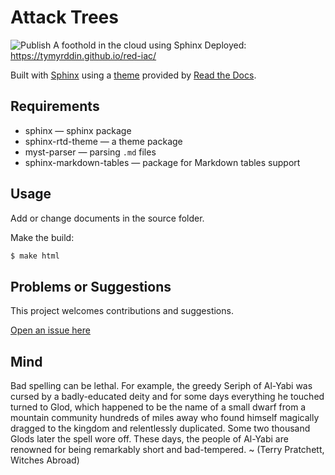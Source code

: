 # Attack Trees

![Publish A foothold in the cloud using Sphinx](https://github.com/tymyrddin/red-iac/workflows/Publish%20A%20foothold%20in%20the%20cloud%20using%20Sphinx/badge.svg?branch=main)
 Deployed: https://tymyrddin.github.io/red-iac/

Built with [Sphinx](https://www.sphinx-doc.org) using a [theme](https://github.com/readthedocs/sphinx_rtd_theme) provided
by [Read the Docs](https://readthedocs.org/).

## Requirements

* sphinx — sphinx package
* sphinx-rtd-theme — a theme package
* myst-parser — parsing `.md` files
* sphinx-markdown-tables — package for Markdown tables support

## Usage

Add or change documents in the source folder.

Make the build:
```bash
$ make html
```

## Problems or Suggestions

This project welcomes contributions and suggestions. 

[Open an issue here](https://github.com/tymyrddin/red-iac/issues)

## Mind

Bad spelling can be lethal. For example, the greedy Seriph of Al-Yabi was cursed by a badly-educated deity and for some days everything he touched turned to Glod, which happened to be the name of a small dwarf from a mountain community hundreds of miles away who found himself magically dragged to the kingdom and relentlessly duplicated. Some two thousand Glods later the spell wore off. These days, the people of Al-Yabi are renowned for being remarkably short and bad-tempered. ~ (Terry Pratchett, Witches Abroad)
